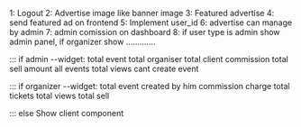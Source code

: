 

1: Logout
2: Advertise image like banner image
3: Featured advertise
4: send featured ad on frontend
5: Implement user_id
6: advertise can manage by admin
7: admin comission on dashboard
8: if user type is admin show admin panel, if organizer show ............. 

::: if admin
--widget:
    total event
    total organiser
    total client
    commission
    total sell amount
    all events
    total views
    cant create event

::: if organizer
--widget:
    total event created by him
    commission charge
    total tickets
    total views
    total sell

::: else
    Show client component
